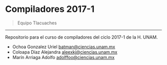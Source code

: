 # Compiladores 2017-1

> Equipo Tlacuaches
-------------------

Repositorio para el curso de compiladores del ciclo 2017-1 de la H. UNAM.

* Ochoa Gonzalez Uriel batman@ciencias.unam.mx
* Coloapa Díaz Alejandra aleexkj@ciencias.unam.mx
* Marín Arriaga Adolfo adolffoo@ciencias.unam.mx
